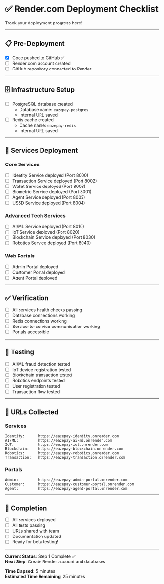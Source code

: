# ✅ Render.com Deployment Checklist

Track your deployment progress here!

---

## 📋 Pre-Deployment

- [x] Code pushed to GitHub ✅
- [ ] Render.com account created
- [ ] GitHub repository connected to Render

---

## 🗄️ Infrastructure Setup

- [ ] PostgreSQL database created
  - Database name: `eazepay-postgres`
  - Internal URL saved
- [ ] Redis cache created
  - Cache name: `eazepay-redis`
  - Internal URL saved

---

## 🚀 Services Deployment

### Core Services
- [ ] Identity Service deployed (Port 8000)
- [ ] Transaction Service deployed (Port 8002)
- [ ] Wallet Service deployed (Port 8003)
- [ ] Biometric Service deployed (Port 8001)
- [ ] Agent Service deployed (Port 8005)
- [ ] USSD Service deployed (Port 8004)

### Advanced Tech Services
- [ ] AI/ML Service deployed (Port 8010)
- [ ] IoT Service deployed (Port 8020)
- [ ] Blockchain Service deployed (Port 8030)
- [ ] Robotics Service deployed (Port 8040)

### Web Portals
- [ ] Admin Portal deployed
- [ ] Customer Portal deployed
- [ ] Agent Portal deployed

---

## ✅ Verification

- [ ] All services health checks passing
- [ ] Database connections working
- [ ] Redis connections working
- [ ] Service-to-service communication working
- [ ] Portals accessible

---

## 🧪 Testing

- [ ] AI/ML fraud detection tested
- [ ] IoT device registration tested
- [ ] Blockchain transaction tested
- [ ] Robotics endpoints tested
- [ ] User registration tested
- [ ] Transaction flow tested

---

## 📝 URLs Collected

### Services
```
Identity:      https://eazepay-identity.onrender.com
AI/ML:         https://eazepay-ai-ml.onrender.com
IoT:           https://eazepay-iot.onrender.com
Blockchain:    https://eazepay-blockchain.onrender.com
Robotics:      https://eazepay-robotics.onrender.com
Transaction:   https://eazepay-transaction.onrender.com
```

### Portals
```
Admin:         https://eazepay-admin-portal.onrender.com
Customer:      https://eazepay-customer-portal.onrender.com
Agent:         https://eazepay-agent-portal.onrender.com
```

---

## 🎉 Completion

- [ ] All services deployed
- [ ] All tests passing
- [ ] URLs shared with team
- [ ] Documentation updated
- [ ] Ready for beta testing!

---

**Current Status**: Step 1 Complete ✅  
**Next Step**: Create Render account and databases

**Time Elapsed**: 5 minutes  
**Estimated Time Remaining**: 25 minutes
